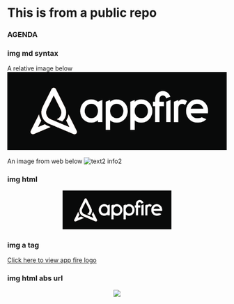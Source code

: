 # This is from a public repo
### AGENDA

### img md syntax

A relative image below
![](./images/afire.png)

An image from web below
![text2 info2](https://www.google.com/images/branding/googlelogo/2x/googlelogo_dark_color_92x30dp.png)

### img html
<div align="center">
    <img
      src="./images/afire.png"
      width="250"
      height="auto"
    />
</div>

### img a tag
<a href='./images/afire.png'>Click here to view app fire logo</a>

### img html abs url
<div align="center">
    <img
      src="https://www.google.com/images/branding/googlelogo/2x/googlelogo_dark_color_92x30dp.png"
      width="250"
      height="auto"
    />
</div>
